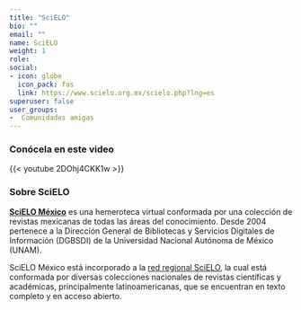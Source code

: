 ```yaml
---
title: "SciELO"
bio: ""
email: ""
name: SciELO
weight: 1
role: 
social:
- icon: globe
  icon_pack: fas
  link: https://www.scielo.org.mx/scielo.php?lng=es
superuser: false
user_groups:
-  Comunidades amigas
---
```


### Conócela en este video

{{< youtube 2DOhj4CKK1w >}} 

### Sobre SciELO

**[SciELO México](https://www.scielo.org.mx/scielo.php?lng=es)** es una hemeroteca virtual conformada por una colección de revistas mexicanas de todas las áreas del conocimiento. Desde 2004 pertenece a la Dirección General de Bibliotecas y Servicios Digitales de Información (DGBSDI) de la Universidad Nacional Autónoma de México (UNAM).

SciELO México está incorporado a la [red regional SciELO](https://scielo.org/es/sobre-el-scielo/red-scielo/), la cual está conformada por diversas colecciones nacionales de revistas científicas y académicas, principalmente latinoamericanas, que se encuentran en texto completo y en acceso abierto.

